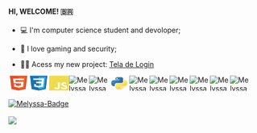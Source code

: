####  HI, WELCOME! 🇧🇷

- 💻 I'm computer science student and devoloper;
- 👾 I love gaming and security;
  
- 👨‍💻 Acess my new project: [Tela de Login](https://melyschr.github.io/loginscreen/)

<div style="display: flex" align="left"><br>
  <img alt="Melyssa-HTML" height="30" width="40" src="https://raw.githubusercontent.com/devicons/devicon/master/icons/html5/html5-original.svg">
  <img alt="Melyssa-CSS" height="30" width="40" src="https://raw.githubusercontent.com/devicons/devicon/master/icons/css3/css3-original.svg">
  <img alt="Melyssa-Js" height="30" width="40" src="https://raw.githubusercontent.com/devicons/devicon/master/icons/javascript/javascript-plain.svg">
  <img alt="Melyssa-Vue" height="30" width="40" src="https://cdn.jsdelivr.net/gh/devicons/devicon@latest/icons/vuejs/vuejs-original-wordmark.svg" />
  <img alt="Melyssa-Jquery" height="30" width="40" src="https://cdn.jsdelivr.net/gh/devicons/devicon@latest/icons/jquery/jquery-plain-wordmark.svg" />
  <img alt="Melyssa-Python" height="30" width="40" src="https://raw.githubusercontent.com/devicons/devicon/master/icons/python/python-original.svg">
  <img alt="Melyssa-Java" height="30" width="40" src="https://cdn.jsdelivr.net/gh/devicons/devicon@latest/icons/java/java-original-wordmark.svg" />
  <img alt="Melyssa-C" height="30" width="40" src="https://cdn.jsdelivr.net/gh/devicons/devicon@latest/icons/c/c-original.svg" />
  <img alt="Melyssa-Git" height="30" width="40" src="https://cdn.jsdelivr.net/gh/devicons/devicon/icons/git/git-original.svg" />
  <img alt="Melyssa-Debian" height="30" width="40" src="https://cdn.jsdelivr.net/gh/devicons/devicon/icons/debian/debian-plain-wordmark.svg" />
  <img alt="Melyssa-Ubuntu" height="30" width="40" src="https://cdn.jsdelivr.net/gh/devicons/devicon/icons/ubuntu/ubuntu-plain.svg" />
  <img alt="Melyssa-Kali" height="30" width="40" src="https://img.icons8.com/?size=256&id=101665&format=png">
          
  
          
  
          
</div>  
<div style="display: inline_block" align="left"><br>
  <a href = "https://www.credly.com/badges/1c302e31-7069-4dc5-9b05-fceff1d78d67/public_url"><img alt="Melyssa-Badge" height="60" width="60" src="https://images.credly.com/size/220x220/images/054913b2-e271-49a2-a1a4-9bf1c1f9a404/CyberEssentials.png" /></a>
</div>
<br>
<div align="left">
  <a href = "mailto:melyschr.contato@gmail.com"><img src="https://img.shields.io/badge/-Gmail-%23333?style=for-the-badge&logo=gmail&logoColor=white" target="_blank"></a>
</div>
